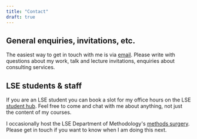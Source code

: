 ```yaml
---
title: "Contact"
draft: true
---
```


## General enquiries, invitations, etc.

The easiest way to get in touch with me is via [email](mailto:i.deschenaux@lse.ac.uk). Please write with questions about my work, talk and lecture invitations, enquiries about consulting services.

## LSE students & staff

If you are an LSE student you can book a slot for my office hours on the LSE [student hub](https://studenthub.lse.ac.uk/). Feel free to come and chat with me about anything, not just the content of my courses.

I occasionally host the LSE Department of Methodology's [methods surgery](https://www.lse.ac.uk/Methodology/Methods-Surgery/Methods-surgery). Please get in touch if you want to know when I am doing this next.
